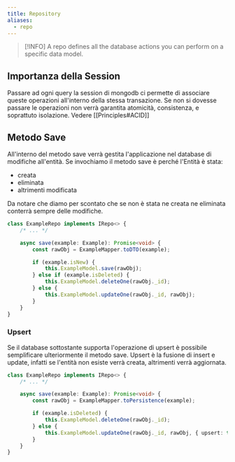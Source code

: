 ```yaml
---
title: Repository
aliases:
  - repo
---
```


> [!INFO]
> A repo defines all the database actions you can perform on a specific data model.

## Importanza della Session
Passare ad ogni query la session di mongodb ci permette di associare queste operazioni all'interno della stessa transazione.
Se non si dovesse passare le operazioni non verrà garantita atomicità, consistenza, e soprattuto isolazione.
Vedere [[Principles#ACID]]

## Metodo Save

All'interno del metodo save verrà gestita l'applicazione nel database di modifiche all'entità.
Se invochiamo il metodo save è perché l'Entità è stata:
- creata
- eliminata
- altrimenti modificata

Da notare che diamo per scontato che se non è stata ne creata ne eliminata conterrà sempre delle modifiche.

```typescript
class ExampleRepo implements IRepo<> {
	/* ... */

	async save(example: Example): Promise<void> {
		const rawObj = ExampleMapper.toDTO(example);

		if (example.isNew) {
			this.ExampleModel.save(rawObj);
		} else if (example.isDeleted) {
			this.ExampleModel.deleteOne(rawObj._id);
		} else {
			this.ExampleModel.updateOne(rawObj._id, rawObj);
		}
	}
}
```

### Upsert
Se il database sottostante supporta l'operazione di upsert è possibile semplificare ulteriormente il metodo save.
Upsert è la fusione di insert e update, infatti se l'entità non esiste verrà creata, altrimenti verrà aggiornata.

```typescript
class ExampleRepo implements IRepo<> {
	/* ... */

	async save(example: Example): Promise<void> {
		const rawObj = ExampleMapper.toPersistence(example);

		if (example.isDeleted) {
			this.ExampleModel.deleteOne(rawObj._id);
		} else {
			this.ExampleModel.updateOne(rawObj._id, rawObj, { upsert: true });
		}
	}
}
